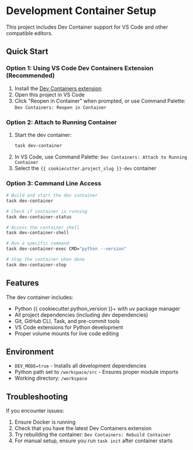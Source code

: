 # Development Container Setup

This project includes Dev Container support for VS Code and other compatible editors.

## Quick Start

### Option 1: Using VS Code Dev Containers Extension (Recommended)
1. Install the [Dev Containers extension](https://marketplace.visualstudio.com/items?itemName=ms-vscode-remote.remote-containers)
2. Open this project in VS Code
3. Click "Reopen in Container" when prompted, or use Command Palette: `Dev Containers: Reopen in Container`

### Option 2: Attach to Running Container
1. Start the dev container:
   ```bash
   task dev-container
   ```
2. In VS Code, use Command Palette: `Dev Containers: Attach to Running Container`
3. Select the `{{ cookiecutter.project_slug }}-dev` container

### Option 3: Command Line Access
```bash
# Build and start the dev container
task dev-container

# Check if container is running
task dev-container-status

# Access the container shell
task dev-container-shell

# Run a specific command
task dev-container-exec CMD="python --version"

# Stop the container when done
task dev-container-stop
```

## Features

The dev container includes:
- Python {{ cookiecutter.python_version }}+ with uv package manager
- All project dependencies (including dev dependencies)
- Git, GitHub CLI, Task, and pre-commit tools
- VS Code extensions for Python development
- Proper volume mounts for live code editing

## Environment

- `DEV_MODE=true` - Installs all development dependencies
- Python path set to `/workspace/src` - Ensures proper module imports
- Working directory: `/workspace`

## Troubleshooting

If you encounter issues:
1. Ensure Docker is running
2. Check that you have the latest Dev Containers extension
3. Try rebuilding the container: `Dev Containers: Rebuild Container`
4. For manual setup, ensure you run `task init` after container starts